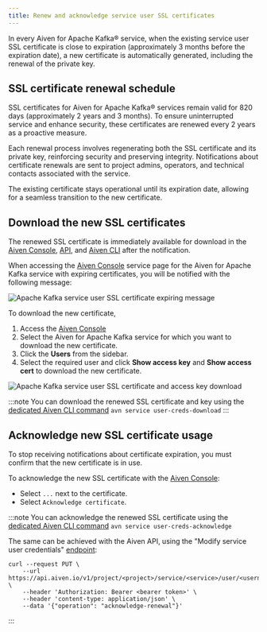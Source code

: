 ```yaml
---
title: Renew and acknowledge service user SSL certificates
---
```


In every Aiven for Apache Kafka® service, when the existing service user
SSL certificate is close to expiration (approximately 3 months before
the expiration date), a new certificate is automatically generated,
including the renewal of the private key.

## SSL certificate renewal schedule

SSL certificates for Aiven for Apache Kafka® services remain valid for
820 days (approximately 2 years and 3 months). To ensure uninterrupted
service and enhance security, these certificates are renewed every 2
years as a proactive measure.

Each renewal process involves regenerating both the SSL certificate and
its private key, reinforcing security and preserving integrity.
Notifications about certificate renewals are sent to project admins,
operators, and technical contacts associated with the service.

The existing certificate stays operational until its expiration date,
allowing for a seamless transition to the new certificate.

## Download the new SSL certificates

The renewed SSL certificate is immediately available for download in the
[Aiven Console](https://console.aiven.io/),
[API](https://api.aiven.io/doc/), and
[Aiven CLI](/docs/tools/cli) after the
notification.

When accessing the [Aiven Console](https://console.aiven.io/) service
page for the Aiven for Apache Kafka service with expiring certificates,
you will be notified with the following message:

![Apache Kafka service user SSL certificate expiring message](/images/products/kafka/ssl-cert-renewal.png)

To download the new certificate,

1.  Access the [Aiven Console](https://console.aiven.io/)
2.  Select the Aiven for Apache Kafka service for which you want to
    download the new certificate.
3.  Click the **Users** from the sidebar.
4.  Select the required user and click **Show access key** and **Show
    access cert** to download the new certificate.

![Apache Kafka service user SSL certificate and access key download](/images/products/kafka/new-ssl-cert-download.png)

:::note
You can download the renewed SSL certificate and key using the
[dedicated Aiven CLI command](/docs/tools/cli/service/user#avn_service_user_creds_download) `avn service user-creds-download`
:::

## Acknowledge new SSL certificate usage

To stop receiving notifications about certificate expiration, you must
confirm that the new certificate is in use.

To acknowledge the new SSL certificate with the [Aiven
Console](https://console.aiven.io/):

-   Select `...` next to the certificate.
-   Select `Acknowledge certificate`.

:::note
You can acknowledge the renewed SSL certificate using the
[dedicated Aiven CLI command](/docs/tools/cli/service/user#avn_service_user_creds_acknowledge) `avn service user-creds-acknowledge`

The same can be achieved with the Aiven API, using the \"Modify service
user credentials\"
[endpoint](https://api.aiven.io/doc/#operation/ServiceUserCredentialsModify):

```
curl --request PUT \
    --url https://api.aiven.io/v1/project/<project>/service/<service>/user/<username> \
    --header 'Authorization: Bearer <bearer token>' \
    --header 'content-type: application/json' \
    --data '{"operation": "acknowledge-renewal"}'
```
:::
